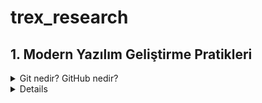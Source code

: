 # trex_research

## 1. Modern Yazılım Geliştirme Pratikleri

<details>

<summary>Git nedir? GitHub nedir?</summary>

 

</details>

<details>




 
</details>
